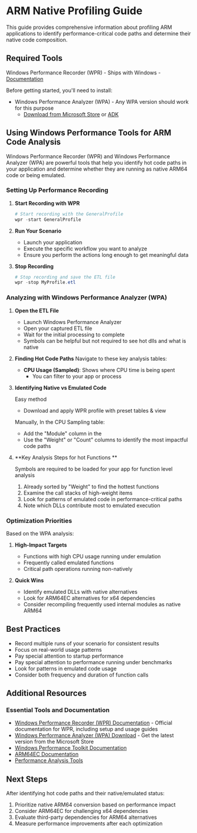 # ARM Native Profiling Guide

This guide provides comprehensive information about profiling ARM applications to identify performance-critical code paths and determine their native code composition.

## Required Tools
Windows Performance Recorder (WPR)   - Ships with Windows - [Documentation](https://learn.microsoft.com/en-us/windows-hardware/test/wpt/)

Before getting started, you'll need to install:
- Windows Performance Analyzer (WPA) - Any WPA version should work for this purpose
  - [Download from Microsoft Store](https://www.microsoft.com/en-us/p/windows-performance-analyzer-preview/9n58qrw40dfw) or [ADK](https://www.microsoft.com/en-us/software-download/windowsinsiderpreviewADK)

## Using Windows Performance Tools for ARM Code Analysis

Windows Performance Recorder (WPR) and Windows Performance Analyzer (WPA) are powerful tools that help you identify hot code paths in your application and determine whether they are running as native ARM64 code or being emulated.

### Setting Up Performance Recording

1. **Start Recording with WPR**
   ```powershell
   # Start recording with the GeneralProfile
   wpr -start GeneralProfile
   ```

2. **Run Your Scenario**
   - Launch your application
   - Execute the specific workflow you want to analyze
   - Ensure you perform the actions long enough to get meaningful data

3. **Stop Recording**
   ```powershell
   # Stop recording and save the ETL file
   wpr -stop MyProfile.etl
   ```

### Analyzing with Windows Performance Analyzer (WPA)

1. **Open the ETL File**
   - Launch Windows Performance Analyzer
   - Open your captured ETL file
   - Wait for the initial processing to complete
   - Symbols can be helpful but not required to see hot dlls and what is native

2. **Finding Hot Code Paths**
   Navigate to these key analysis tables:
   - **CPU Usage (Sampled)**: Shows where CPU time is being spent
     - You can filter to your app or process

3. **Identifying Native vs Emulated Code**
   
   Easy method
   - Download and apply WPR profile with preset tables & view


   Manually, In the CPU Sampling table:
   - Add the "Module" column in the 
   - Use the "Weight" or "Count" columns to identify the most impactful code paths

4. **Key Analysis Steps for hot Functions **

   Symbols are required to be loaded for your app for function level analysis

   1. Already sorted by "Weight" to find the hottest functions
   2. Examine the call stacks of high-weight items
   3. Look for patterns of emulated code in performance-critical paths
   4. Note which DLLs contribute most to emulated execution

### Optimization Priorities

Based on the WPA analysis:

1. **High-Impact Targets**
   - Functions with high CPU usage running under emulation
   - Frequently called emulated functions
   - Critical path operations running non-natively

2. **Quick Wins**
   - Identify emulated DLLs with native alternatives
   - Look for ARM64EC alternatives for x64 dependencies
   - Consider recompiling frequently used internal modules as native ARM64

## Best Practices

- Record multiple runs of your scenario for consistent results
- Focus on real-world usage patterns
- Pay special attention to startup performance
- Pay special attention to performance running under benchmarks
- Look for patterns in emulated code usage
- Consider both frequency and duration of function calls

## Additional Resources

### Essential Tools and Documentation
- [Windows Performance Recorder (WPR) Documentation](https://learn.microsoft.com/en-us/windows-hardware/test/wpt/) - Official documentation for WPR, including setup and usage guides
- [Windows Performance Analyzer (WPA) Download](https://www.microsoft.com/en-us/p/windows-performance-analyzer-preview/9n58qrw40dfw) - Get the latest version from the Microsoft Store
- [Windows Performance Toolkit Documentation](https://learn.microsoft.com/en-us/windows-hardware/test/wpt/)
- [ARM64EC Documentation](https://learn.microsoft.com/en-us/windows/arm/arm64ec)
- [Performance Analysis Tools](https://learn.microsoft.com/en-us/windows/win32/performance/performance-tools)

## Next Steps

After identifying hot code paths and their native/emulated status:
1. Prioritize native ARM64 conversion based on performance impact
2. Consider ARM64EC for challenging x64 dependencies
3. Evaluate third-party dependencies for ARM64 alternatives
4. Measure performance improvements after each optimization
